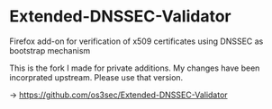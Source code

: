 Extended-DNSSEC-Validator
=========================

Firefox add-on for verification of x509 certificates using DNSSEC as bootstrap mechanism 


This is the fork I made for private additions. My changes have been incorprated upstream. Please use that version.

-> https://github.com/os3sec/Extended-DNSSEC-Validator
